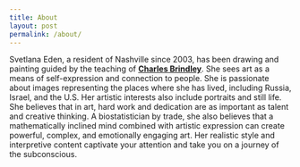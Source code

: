 ```yaml
---
title: About
layout: post
permalink: /about/
---
```


Svetlana Eden, a resident of Nashville since 2003, has been drawing and painting guided by the teaching of [**Charles Brindley**](https://www.cbrindley.com/artist). She sees art as a means of self-expression and connection to people. She is passionate about images representing the places where she has lived, including Russia, Israel, and the U.S. Her artistic interests also include portraits and still life. She believes that in art, hard work and dedication are as important as talent and creative thinking. A biostatistician by trade, she also believes that a mathematically inclined mind combined with artistic expression can create powerful, complex, and emotionally engaging art. Her realistic style and interpretive content captivate your attention and take you on a journey of the subconscious.